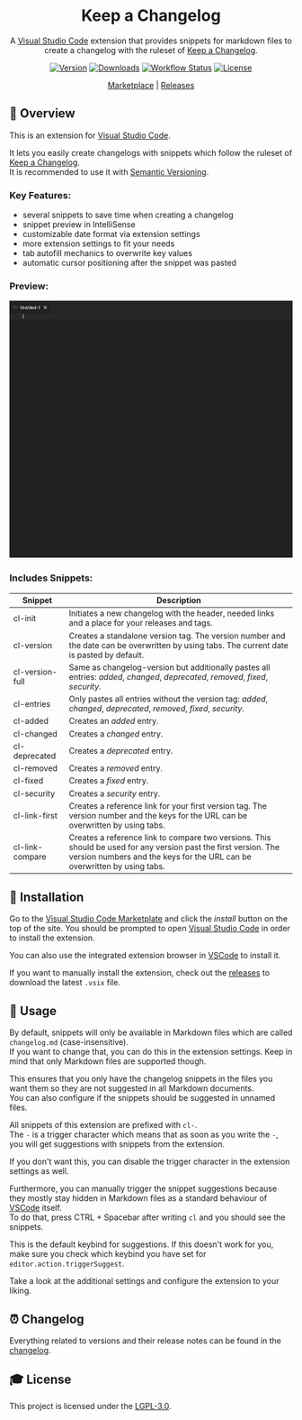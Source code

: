 <div align="center">
<h1>Keep a Changelog</h1>

A [Visual Studio Code] extension that provides snippets for markdown files to create a changelog with the ruleset of [Keep a Changelog].

[![Version][version_badge]][version_link]
[![Downloads][downloads_badge]][marketplace]
[![Workflow Status][workflow_status_badge]][workflow_status_link]
[![License][license_badge]][license]

[Marketplace] | [Releases]

</div>

## **📑 Overview**

This is an extension for [Visual Studio Code].

It lets you easily create changelogs with snippets which follow the ruleset of [Keep a Changelog].<br>
It is recommended to use it with [Semantic Versioning].

### **Key Features:**

- several snippets to save time when creating a changelog
- snippet preview in IntelliSense
- customizable date format via extension settings
- more extension settings to fit your needs
- tab autofill mechanics to overwrite key values
- automatic cursor positioning after the snippet was pasted

### **Preview:**
![preview]

### **Includes Snippets:**

| Snippet         | Description                                                                                                                                                                                  |
|-------------------------|----------------------------------------------------------------------------------------------------------------------------------------------------------------------------------------------|
| cl-init         | Initiates a new changelog with the header, needed links and a place for your releases and tags.                                                                                              |
| cl-version      | Creates a standalone version tag. The version number and the date can be overwritten by using tabs. The current date is pasted by default.                                                   |
| cl-version-full | Same as changelog-version but additionally pastes all entries: *added*, *changed*, *deprecated*, *removed*, *fixed*, *security*.                                                             |
| cl-entries      | Only pastes all entries without the version tag: *added*, *changed*, *deprecated*, *removed*, *fixed*, *security*.                                                                           |
| cl-added        | Creates an *added* entry.                                                                                                                                                                    |
| cl-changed      | Creates a *changed* entry.                                                                                                                                                                   |
| cl-deprecated   | Creates a *deprecated* entry.                                                                                                                                                                |
| cl-removed      | Creates a *removed* entry.                                                                                                                                                                   |
| cl-fixed        | Creates a *fixed* entry.                                                                                                                                                                     |
| cl-security     | Creates a *security* entry.                                                                                                                                                                  |
| cl-link-first   | Creates a reference link for your first version tag. The version number and the keys for the URL can be overwritten by using tabs.                                                           |
| cl-link-compare | Creates a reference link to compare two versions. This should be used for any version past the first version. The version numbers and the keys for the URL can be overwritten by using tabs. |

## **🔧 Installation**

Go to the [Visual Studio Code Marketplate][Marketplace] and click the *install* button on the top of the site. You should be prompted to open [Visual Studio Code] in order to install the extension.

You can also use the integrated extension browser in [VSCode][Visual Studio Code] to install it.

If you want to manually install the extension, check out the [releases] to download the latest `.vsix` file.

## **📖 Usage**

By default, snippets will only be available in Markdown files which are called `changelog.md` (case-insensitive).<br>
If you want to change that, you can do this in the extension settings. Keep in mind that only Markdown files are supported though.

This ensures that you only have the changelog snippets in the files you want them so they are not suggested in all Markdown documents.<br>
You can also configure if the snippets should be suggested in unnamed files.

All snippets of this extension are prefixed with `cl-`.<br>
The `-` is a trigger character which means that as soon as you write the `-`, you will get suggestions with snippets from the extension.

If you don't want this, you can disable the trigger character in the extension settings as well.

Furthermore, you can manually trigger the snippet suggestions because they mostly stay hidden in Markdown files as a standard behaviour of [VSCode][Visual Studio Code] itself.<br>
To do that, press CTRL + Spacebar after writing `cl` and you should see the snippets.

This is the default keybind for suggestions. If this doesn't work for you, make sure you check which keybind you have set for `editor.action.triggerSuggest`.

Take a look at the additional settings and configure the extension to your liking.

## **⏰ Changelog**

Everything related to versions and their release notes can be found in the [changelog].

## **🎓 License**

This project is licensed under the [LGPL-3.0][license].

<!-- Images -->
[preview]: https://github.com/DAmNRelentless/vscode-keepachangelog/blob/main/images/preview.gif?raw=true

<!-- Badges -->
[version_badge]: https://img.shields.io/github/v/release/DAmNRelentless/vscode-keepachangelog?style=flat-square
[version_link]: https://github.com/DAmNRelentless/vscode-keepachangelog/releases/latest
[downloads_badge]: https://vsmarketplacebadge.apphb.com/installs-short/rlnt.keep-a-changelog.svg?style=flat-square
[workflow_status_badge]: https://img.shields.io/github/workflow/status/DAmNRelentless/vscode-keepachangelog/Build?style=flat-square
[workflow_status_link]: https://github.com/DAmNRelentless/vscode-keepachangelog/actions
[license_badge]: https://img.shields.io/github/license/DAmNRelentless/vscode-keepachangelog?style=flat-square

<!-- Links -->
[visual studio code]: https://code.visualstudio.com/
[keep a changelog]: https://keepachangelog.com/
[marketplace]: https://marketplace.visualstudio.com/items?itemName=RLNT.keep-a-changelog
[releases]: https://github.com/DAmNRelentless/vscode-keepachangelog/releases
[semantic versioning]: https://semver.org/
[changelog]: CHANGELOG.md
[license]: LICENSE
